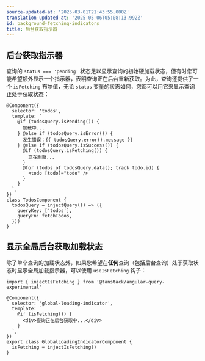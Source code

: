 ```yaml
---
source-updated-at: '2025-03-01T21:43:55.000Z'
translation-updated-at: '2025-05-06T05:08:13.992Z'
id: background-fetching-indicators
title: 后台获取指示器
---
```


## 后台获取指示器

查询的 `status === 'pending'` 状态足以显示查询的初始硬加载状态，但有时您可能希望额外显示一个指示器，表明查询正在后台重新获取。为此，查询还提供了一个 `isFetching` 布尔值，无论 `status` 变量的状态如何，您都可以用它来显示查询正处于获取状态：

```angular-ts
@Component({
  selector: 'todos',
  template: `
    @if (todosQuery.isPending()) {
      加载中...
    } @else if (todosQuery.isError()) {
      发生错误：{{ todosQuery.error().message }}
    } @else if (todosQuery.isSuccess()) {
      @if (todosQuery.isFetching()) {
        正在刷新...
      }
      @for (todos of todosQuery.data(); track todo.id) {
        <todo [todo]="todo" />
      }
    }
  `,
})
class TodosComponent {
  todosQuery = injectQuery(() => ({
    queryKey: ['todos'],
    queryFn: fetchTodos,
  }))
}
```

## 显示全局后台获取加载状态

除了单个查询的加载状态外，如果您希望在**任何**查询（包括后台查询）处于获取状态时显示全局加载指示器，可以使用 `useIsFetching` 钩子：

```angular-ts
import { injectIsFetching } from '@tanstack/angular-query-experimental'

@Component({
  selector: 'global-loading-indicator',
  template: `
    @if (isFetching()) {
      <div>查询正在后台获取中...</div>
    }
  `,
})
export class GlobalLoadingIndicatorComponent {
  isFetching = injectIsFetching()
}
```
